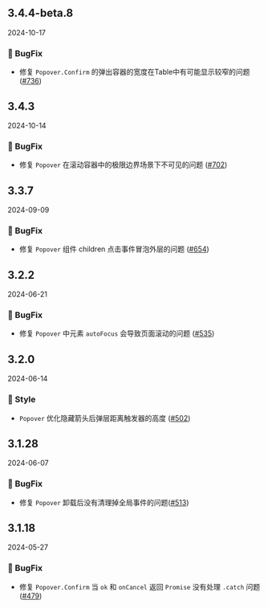 ## 3.4.4-beta.8
2024-10-17

### 🐞 BugFix
- 修复 `Popover.Confirm` 的弹出容器的宽度在Table中有可能显示较窄的问题 ([#736](https://github.com/sheinsight/shineout-next/pull/736))


## 3.4.3
2024-10-14

### 🐞 BugFix
- 修复 `Popover` 在滚动容器中的极限边界场景下不可见的问题 ([#702](https://github.com/sheinsight/shineout-next/pull/702))


## 3.3.7
2024-09-09

### 🐞 BugFix
- 修复 `Popover` 组件 children 点击事件冒泡外层的问题 ([#654](https://github.com/sheinsight/shineout-next/pull/654))

## 3.2.2
2024-06-21

### 🐞 BugFix
- 修复 `Popover` 中元素 `autoFocus` 会导致页面滚动的问题 ([#535](https://github.com/sheinsight/shineout-next/pull/535))


## 3.2.0
2024-06-14


### 💅 Style

- `Popover` 优化隐藏箭头后弹层距离触发器的高度 ([#502](https://github.com/sheinsight/shineout-next/pull/502))

## 3.1.28
2024-06-07

### 🐞 BugFix

- 修复 `Popover` 卸载后没有清理掉全局事件的问题([#513](https://github.com/sheinsight/shineout-next/pull/513))

## 3.1.18
2024-05-27

### 🐞 BugFix

- 修复 `Popover.Confirm` 当 `ok` 和 `onCancel` 返回 `Promise` 没有处理 `.catch` 问题([#479](https://github.com/sheinsight/shineout-next/pull/479))






